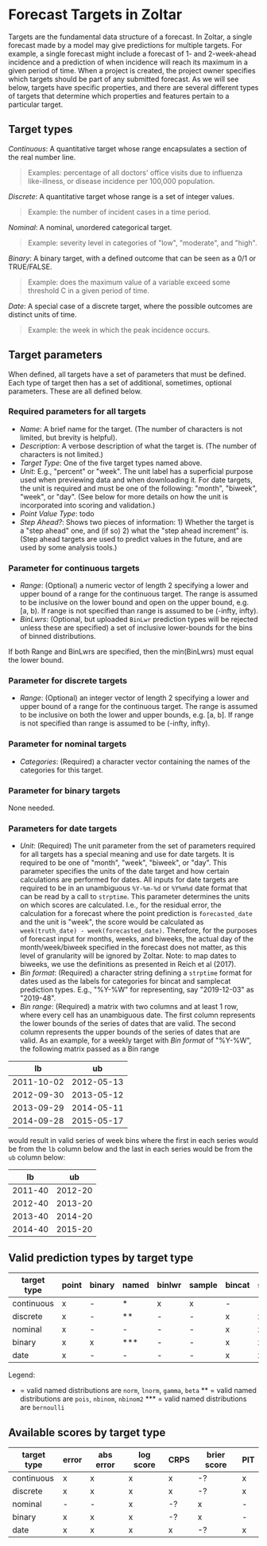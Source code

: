# Forecast Targets in Zoltar

Targets are the fundamental data structure of a forecast. In Zoltar, a single forecast made by a model may give
predictions for multiple targets. For example, a single forecast might include a forecast of 1- and 2-week-ahead
incidence and a prediction of when incidence will reach its maximum in a given period of time. When a project is
created, the project owner specifies which targets should be part of any submitted forecast. As we will see below,
targets have specific properties, and there are several different types of targets that determine which properties and
features pertain to a particular target.

## Target types

*Continuous*: A quantitative target whose range encapsulates a section of the real number line. 
> Examples: percentage of all doctors' office visits due to influenza like-illness, or disease incidence per 100,000 population.

*Discrete*: A quantitative target whose range is a set of integer values. 
> Example: the number of incident cases in a time period.

*Nominal*: A nominal, unordered categorical target. 
> Example: severity level in categories of "low", "moderate", and "high".

*Binary*: A binary target, with a defined outcome that can be seen as a 0/1 or TRUE/FALSE. 
> Example: does the maximum value of a variable exceed some threshold C in a given period of time.

*Date*: A special case of a discrete target, where the possible outcomes are distinct units of time. 
> Example: the week in which the peak incidence occurs.

## Target parameters

When defined, all targets have a set of parameters that must be defined. Each type of target then has a set of
additional, sometimes, optional parameters. These are all defined below.

### Required parameters for all targets

- *Name*: A brief name for the target. (The number of characters is not limited, but brevity is helpful).
- *Description*: A verbose description of what the target is. (The number of characters is not limited.)
- *Target Type*: One of the five target types named above.
- *Unit*: E.g., "percent" or "week". The unit label has a superficial purpose used when previewing data and when
  downloading it. For date targets, the unit is required and must be one of the following: "month", "biweek", "week",
  or "day". (See below for more details on how the unit is incorporated into scoring and validation.)
  <!-- NR: [not sure what "previewing data" means] -->
- *Point Value Type*: todo <!-- NGR: [not sure what this is] -->
- *Step Ahead?*: Shows two pieces of information: 1) Whether the target is a "step ahead" one, and (if so) 2) what the
  "step ahead increment" is. (Step ahead targets are used to predict values in the future, and are used by some analysis
  tools.)

### Parameter for continuous targets

- *Range*: (Optional) a numeric vector of length 2 specifying a lower and upper bound of a range for the continuous
  target. The range is assumed to be inclusive on the lower bound and open on the upper bound, e.g. [a, b). If range is
  not specified than range is assumed to be (-infty, infty).
- *BinLwrs*: (Optional, but uploaded `BinLwr` prediction types will be rejected unless these are specified) a set of
  inclusive lower-bounds for the bins of binned distributions. <!-- NGR: is upper bound always specified as infinity?-->

If both Range and BinLwrs are specified, then the min(BinLwrs) must equal the lower bound.

### Parameter for discrete targets

- *Range*: (Optional) an integer vector of length 2 specifying a lower and upper bound of a range for the continuous
  target. The range is assumed to be inclusive on both the lower and upper bounds, e.g. [a, b]. If range is not
  specified than range is assumed to be (-infty, infty).

### Parameter for nominal targets

- *Categories*: (Required) a character vector containing the names of the categories for this target. 

### Parameter for binary targets

None needed.

### Parameters for date targets

- *Unit*: (Required) The unit parameter from the set of parameters required for all targets has a special meaning and
  use for date targets. It is required to be one of "month", "week", "biweek", or "day". This parameter specifies the
  units of the date target and how certain calculations are performed for dates. All inputs for date targets are
  required to be in an unambiguous `%Y-%m-%d` or `%Y%m%d` date format that can be read by a call to `strptime`. This
  parameter determines the units on which scores are calculated. I.e., for the residual error, the calculation for a
  forecast where the point prediction is `forecasted_date` and the unit is "week", the score would be calculated as
  `week(truth_date) - week(forecasted_date)`. Therefore, for the purposes of forecast input for months, weeks, and
  biweeks, the actual day of the month/week/biweek specified in the forecast does not matter, as this level of
  granularity will be ignored by Zoltar. Note: to map dates to biweeks, we use the definitions as presented in Reich et
  al (2017).
- *Bin format*: (Required) a character string defining a `strptime` format for dates used as the labels for categories
  for bincat and samplecat prediction types. E.g., "%Y-%W" for representing, say "2019-12-03" as "2019-48".
- *Bin range*: (Required) a matrix <!--NGR: or some other representation--> with two columns and at least 1 row, where
  every cell has an unambiguous date. The first column represents the lower bounds of the series of dates that are
  valid. The second column represents the upper bounds of the series of dates that are valid. As an example, for a
  weekly target with *Bin format* of "%Y-%W", the following matrix passed as a Bin range

 lb         | ub     
----------- | --------- 
 2011-10-02 | 2012-05-13 
 2012-09-30 | 2013-05-12 
 2013-09-29 | 2014-05-11 
 2014-09-28 | 2015-05-17 
 
would result in valid series of week bins where the first in each series would be from the `lb` column below and the
last in each series would be from the `ub` column below:

 lb      | ub     
-------- | --------- 
 2011-40 | 2012-20 
 2012-40 | 2013-20
 2013-40 | 2014-20
 2014-40 | 2015-20


## Valid prediction types by target type

target type | point     | binary    | named     | binlwr    | sample    | bincat    | samplecat 
----------- | --------- | --------- | --------- | --------- | --------- | --------- | --------- 
continuous  |    x      |    -      |    *      |    x      |    x      |    -      |    -      
discrete    |    x      |    -      |    **     |    -      |    -      |    x      |    x      
nominal     |    x      |    -      |    -      |    -      |    -      |    x      |    x      
binary      |    x      |    x      |    ***    |    -      |    -      |    x      |    x      
date        |    x      |    -      |    -      |    -      |    -      |    x      |    x      

Legend:
* = valid named distributions are `norm`, `lnorm`, `gamma`, `beta`
** = valid named distributions are `pois`, `nbinom`, `nbinom2`
*** = valid named distributions are `bernoulli`

## Available scores by target type

target type | error     | abs error | log score | CRPS      | brier score | PIT 
----------- | --------- | --------- | --------- | --------- | ----------- | ---------  
continuous  |    x      |    x      |    x      |    x      |    -?       |    x      
discrete    |    x      |    x      |    x      |    x      |    -?       |    x      
nominal     |    -      |    -      |    x      |    -?     |    x        |    -      
binary      |    x      |    x      |    x      |    -?     |    x        |    -      
date        |    x      |    x      |    x      |    x      |    -?       |    x      


